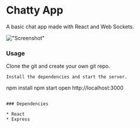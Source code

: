 Chatty App
=====================

A basic chat app made with React and Web Sockets.

!["Screenshot"](https://github.com/JacobMJones/boiler/blob/master/docs/screenshot.png?raw=true)

### Usage

Clone the git and create your own git repo.

```
Install the dependencies and start the server.
```
npm install
npm start
open http://localhost:3000
```

### Dependencies

* React
* Express
